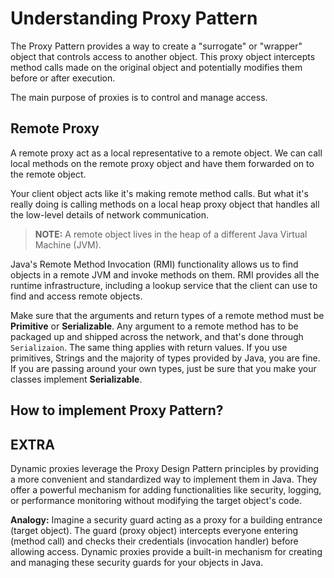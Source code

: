 # Understanding Proxy Pattern

The Proxy Pattern provides a way to create a "surrogate" or "wrapper" object that controls access to another object. This proxy object intercepts method calls made on the original object and potentially modifies them before or after execution.

The main purpose of proxies is to control and manage access.

## Remote Proxy

A remote proxy act as a local representative to a remote object. We can call local methods on the remote proxy object and have them forwarded on to the remote object.

Your client object acts like it's making remote method calls. But what it's really doing is calling methods on a local heap proxy object that handles all the low-level details of network communication.

> **NOTE:** A remote object lives in the heap of a different Java Virtual Machine (JVM).

Java's Remote Method Invocation (RMI) functionality allows us to find objects in a remote JVM and invoke methods on them. RMI provides all the runtime infrastructure, including a lookup service that the client can use to find and access remote objects.

Make sure that the arguments and return types of a remote method must be **Primitive** or **Serializable**. Any argument to a remote method has to be packaged up and shipped across the network, and that's done through `Serializaion`. The same thing applies with return values. If you use primitives, Strings and the majority of types provided by Java, you are fine. If you are passing around your own types, just be sure that you make your classes implement **Serializable**.

## How to implement Proxy Pattern?

## EXTRA

Dynamic proxies leverage the Proxy Design Pattern principles by providing a more convenient and standardized way to implement them in Java. They offer a powerful mechanism for adding functionalities like security, logging, or performance monitoring without modifying the target object's code.

**Analogy:** Imagine a security guard acting as a proxy for a building entrance (target object). The guard (proxy object) intercepts everyone entering (method call) and checks their credentials (invocation handler) before allowing access. Dynamic proxies provide a built-in mechanism for creating and managing these security guards for your objects in Java.
